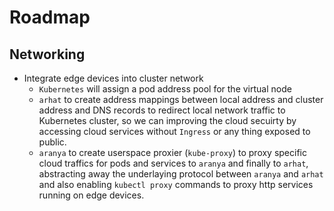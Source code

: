 # Roadmap

## Networking

- Integrate edge devices into cluster network
  - `Kubernetes` will assign a pod address pool for the virtual node
  - `arhat` to create address mappings between local address and cluster address and DNS records to redirect local network traffic to Kubernetes cluster, so we can improving the cloud secuirty by accessing cloud services without `Ingress` or any thing exposed to public.
  - `aranya` to create userspace proxier (`kube-proxy`) to proxy specific cloud traffics for pods and services to `aranya` and finally to `arhat`, abstracting away the underlaying protocol between `aranya` and `arhat` and also enabling `kubectl proxy` commands to proxy http services running on edge devices.

